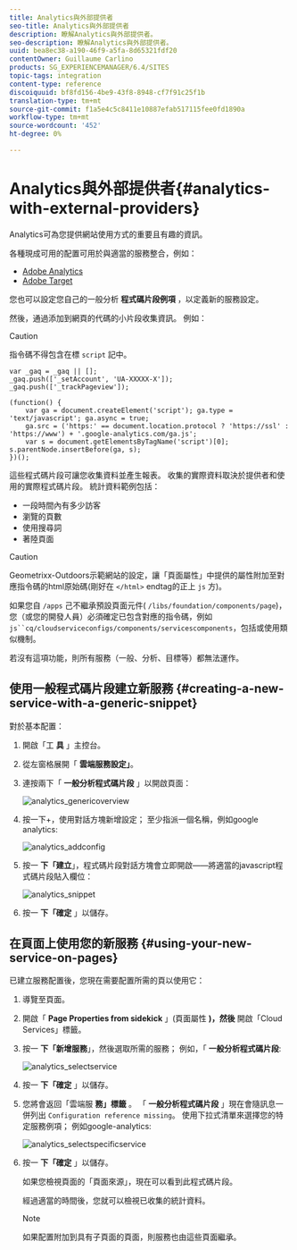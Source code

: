 ```yaml
---
title: Analytics與外部提供者
seo-title: Analytics與外部提供者
description: 瞭解Analytics與外部提供者。
seo-description: 瞭解Analytics與外部提供者。
uuid: bea8ec38-a190-46f9-a5fa-8d65321fdf20
contentOwner: Guillaume Carlino
products: SG_EXPERIENCEMANAGER/6.4/SITES
topic-tags: integration
content-type: reference
discoiquuid: bf8fd156-4be9-43f8-8948-cf7f91c25f1b
translation-type: tm+mt
source-git-commit: f1a5e4c5c8411e10887efab517115fee0fd1890a
workflow-type: tm+mt
source-wordcount: '452'
ht-degree: 0%

---
```



# Analytics與外部提供者{#analytics-with-external-providers}

Analytics可為您提供網站使用方式的重要且有趣的資訊。

各種現成可用的配置可用於與適當的服務整合，例如：

* [Adobe Analytics](/help/sites-administering/adobeanalytics.md)
* [Adobe Target](/help/sites-administering/target.md)

您也可以設定您自己的一般分析 **程式碼片段例項** ，以定義新的服務設定。

然後，通過添加到網頁的代碼的小片段收集資訊。 例如：

>[!CAUTION]
>
>指令碼不得包含在標 `script` 記中。

```
var _gaq = _gaq || [];
_gaq.push(['_setAccount', 'UA-XXXXX-X']);
_gaq.push(['_trackPageview']);

(function() {
    var ga = document.createElement('script'); ga.type = 'text/javascript'; ga.async = true;
    ga.src = ('https:' == document.location.protocol ? 'https://ssl' : 'https://www') + '.google-analytics.com/ga.js';
    var s = document.getElementsByTagName('script')[0]; s.parentNode.insertBefore(ga, s);
})();
```

這些程式碼片段可讓您收集資料並產生報表。 收集的實際資料取決於提供者和使用的實際程式碼片段。 統計資料範例包括：

* 一段時間內有多少訪客
* 瀏覽的頁數
* 使用搜尋詞
* 著陸頁面

>[!CAUTION]
>
>Geometrixx-Outdoors示範網站的設定，讓「頁面屬性」中提供的屬性附加至對應指令碼的html原始碼(剛好在 `</html>` endtag的正上 `js` 方)。
>
>
>如果您自 `/apps` 己不繼承預設頁面元件( `/libs/foundation/components/page`)，您（或您的開發人員）必須確定已包含對應的指令碼，例如 `js``cq/cloudserviceconfigs/components/servicescomponents`，包括或使用類似機制。
>
>
>若沒有這項功能，則所有服務（一般、分析、目標等）都無法運作。

## 使用一般程式碼片段建立新服務 {#creating-a-new-service-with-a-generic-snippet}

對於基本配置：

1. 開啟「工 **具** 」主控台。

1. 從左窗格展開「 **雲端服務設定」**。

1. 連按兩下「 **一般分析程式碼片段** 」以開啟頁面：

   ![analytics_genericoverview](assets/analytics_genericoverview.png)

1. 按一下+，使用對話方塊新增設定； 至少指派一個名稱，例如google analytics:

   ![analytics_addconfig](assets/analytics_addconfig.png)

1. 按一 **下「建立**」，程式碼片段對話方塊會立即開啟——將適當的javascript程式碼片段貼入欄位：

   ![analytics_snippet](assets/analytics_snippet.png)

1. 按一 **下「確定** 」以儲存。

## 在頁面上使用您的新服務 {#using-your-new-service-on-pages}

已建立服務配置後，您現在需要配置所需的頁以使用它：

1. 導覽至頁面。

1. 開啟「 **Page Properties from sidekick** 」(頁面屬性 **)，然後** 開啟「Cloud Services」標籤。

1. 按一 **下「新增服務**」，然後選取所需的服務； 例如，「 **一般分析程式碼片段**:

   ![analytics_selectservice](assets/analytics_selectservice.png)

1. 按一 **下「確定** 」以儲存。

1. 您將會返回「雲端服 **務」標籤** 。 「 **一般分析程式碼片段** 」現在會隨訊息一併列出 `Configuration reference missing`。 使用下拉式清單來選擇您的特定服務例項； 例如google-analytics:

   ![analytics_selectspecificservice](assets/analytics_selectspecificservice.png)

1. 按一 **下「確定** 」以儲存。

   如果您檢視頁面的「頁面來源」，現在可以看到此程式碼片段。

   經過適當的時間後，您就可以檢視已收集的統計資料。

   >[!NOTE]
   >
   >如果配置附加到具有子頁面的頁面，則服務也由這些頁面繼承。

